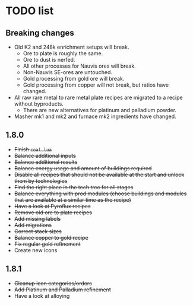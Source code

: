 # TODO list
## Breaking changes
- Old K2 and 248k enrichment setups will break.
  - Ore to plate is roughly the same.
  - Ore to dust is nerfed.
  - All other processes for Nauvis ores will break.
  - Non-Nauvis SE-ores are untouched.
  - Gold processing from gold ore will break.
  - Gold processing from copper will not break, but ratios have changed.
- All raw rare metal to rare metal plate recipes are migrated to a recipe without byproducts.
  - There are new alternatives for platinum and palladium powder.
- Masher mk1 and mk2 and furnace mk2 ingredients have changed.

## 1.8.0
- ~~Finish `coal.lua`~~
- ~~Balance additional inputs~~
- ~~Balance additional results~~
- ~~Balance energy usage and amount of buildings required~~
- ~~Disable all recipes that should not be available at the start and unlock them by technologies~~
- ~~Find the right place in the tech tree for all stages~~
- ~~Balance everything with prod modules (choose buildings and modules that are available at a similar time as the recipe)~~
- ~~Have a look at Pyroflux recipes~~
- ~~Remove old ore to plate recipes~~
- ~~Add missing labels~~
- ~~Add migrations~~
- ~~Correct stack sizes~~
- ~~Balance copper to gold recipe~~
- ~~Fix regular gold refinement~~
- Create new icons

## 1.8.1
- ~~Cleanup icon categories/orders~~
- ~~Add Platinum and Palladium refinement~~
- Have a look at alloying
